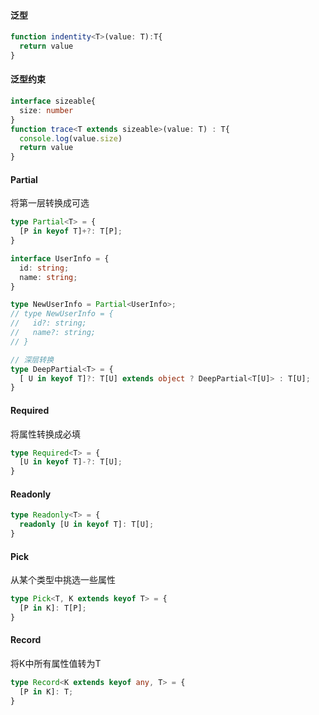 #### 泛型
```ts
function indentity<T>(value: T):T{
  return value
}
```
#### 泛型约束
```ts
interface sizeable{
  size: number
}
function trace<T extends sizeable>(value: T) : T{
  console.log(value.size)
  return value
}
```
#### Partial
将第一层转换成可选
```ts
type Partial<T> = {
  [P in keyof T]+?: T[P];
}

interface UserInfo = {
  id: string;
  name: string;
}

type NewUserInfo = Partial<UserInfo>;
// type NewUserInfo = {
//   id?: string;
//   name?: string;
// }

// 深层转换
type DeepPartial<T> = {
  [ U in keyof T]?: T[U] extends object ? DeepPartial<T[U]> : T[U];
}
```
#### Required
将属性转换成必填
```ts
type Required<T> = {
  [U in keyof T]-?: T[U];
}
```
#### Readonly
```ts
type Readonly<T> = {
  readonly [U in keyof T]: T[U];
}
```
#### Pick
从某个类型中挑选一些属性
```ts
type Pick<T, K extends keyof T> = {
  [P in K]: T[P];
}
```
#### Record
将K中所有属性值转为T
```ts
type Record<K extends keyof any, T> = {
  [P in K]: T;
}
```